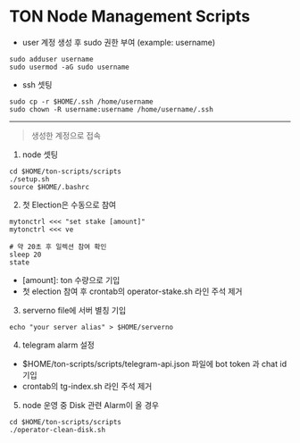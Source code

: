 # TON Node Management Scripts

- user 계정 생성 후 sudo 권한 부여 (example: username)

```
sudo adduser username
sudo usermod -aG sudo username
```

- ssh 셋팅

```
sudo cp -r $HOME/.ssh /home/username
sudo chown -R username:username /home/username/.ssh
```

---

> 생성한 계정으로 접속

1. node 셋팅

```
cd $HOME/ton-scripts/scripts
./setup.sh
source $HOME/.bashrc
```

2. 첫 Election은 수동으로 참여

```
mytonctrl <<< "set stake [amount]"
mytonctrl <<< ve

# 약 20초 후 일렉션 참여 확인
sleep 20
state
```

- [amount]: ton 수량으로 기입
- 첫 election 참여 후 crontab의 operator-stake.sh 라인 주석 제거

3. serverno file에 서버 별칭 기입

```
echo "your server alias" > $HOME/serverno
```

4. telegram alarm 설정

- $HOME/ton-scripts/scripts/telegram-api.json 파일에 bot token 과 chat id 기입
- crontab의 tg-index.sh 라인 주석 제거

5. node 운영 중 Disk 관련 Alarm이 올 경우

```
cd $HOME/ton-scripts/scripts
./operator-clean-disk.sh
```
